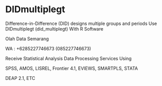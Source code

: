 # DIDmultiplegt
Difference-in-Difference (DID) designs multiple groups and periods Use DIDmultiplegt (did_multiplegt) With R Software

Olah Data Semarang

WA : +6285227746673 (085227746673)

Receive Statistical Analysis Data Processing Services Using

SPSS, AMOS, LISREL, Frontier 4.1, EVIEWS, SMARTPLS, STATA

DEAP 2.1, ETC
